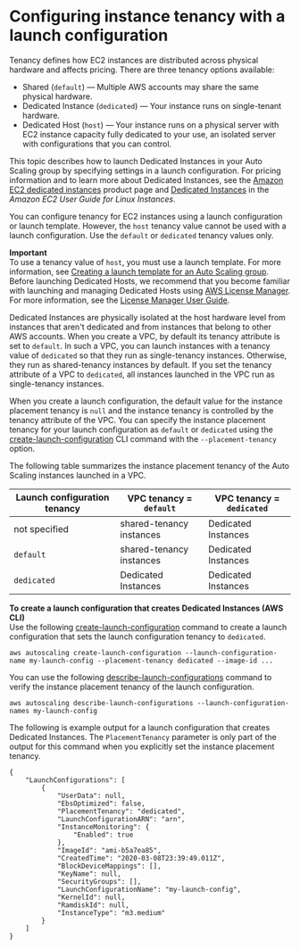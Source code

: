 # Configuring instance tenancy with a launch configuration<a name="auto-scaling-dedicated-instances"></a>

Tenancy defines how EC2 instances are distributed across physical hardware and affects pricing\. There are three tenancy options available: 
+ Shared \(`default`\) — Multiple AWS accounts may share the same physical hardware\. 
+ Dedicated Instance \(`dedicated`\) — Your instance runs on single\-tenant hardware\. 
+ Dedicated Host \(`host`\) — Your instance runs on a physical server with EC2 instance capacity fully dedicated to your use, an isolated server with configurations that you can control\. 

This topic describes how to launch Dedicated Instances in your Auto Scaling group by specifying settings in a launch configuration\. For pricing information and to learn more about Dedicated Instances, see the [Amazon EC2 dedicated instances](https://aws.amazon.com/ec2/purchasing-options/dedicated-instances/) product page and [Dedicated Instances](https://docs.aws.amazon.com/AWSEC2/latest/UserGuide/dedicated-instance.html) in the *Amazon EC2 User Guide for Linux Instances*\. 

You can configure tenancy for EC2 instances using a launch configuration or launch template\. However, the `host` tenancy value cannot be used with a launch configuration\. Use the `default` or `dedicated` tenancy values only\.

**Important**  
To use a tenancy value of `host`, you must use a launch template\. For more information, see [Creating a launch template for an Auto Scaling group](create-launch-template.md)\. Before launching Dedicated Hosts, we recommend that you become familiar with launching and managing Dedicated Hosts using [AWS License Manager](http://aws.amazon.com/ec2/dedicated-hosts/)\. For more information, see the [License Manager User Guide](https://docs.aws.amazon.com/license-manager/latest/userguide/)\.

Dedicated Instances are physically isolated at the host hardware level from instances that aren't dedicated and from instances that belong to other AWS accounts\. When you create a VPC, by default its tenancy attribute is set to `default`\. In such a VPC, you can launch instances with a tenancy value of `dedicated` so that they run as single\-tenancy instances\. Otherwise, they run as shared\-tenancy instances by default\. If you set the tenancy attribute of a VPC to `dedicated`, all instances launched in the VPC run as single\-tenancy instances\. 

When you create a launch configuration, the default value for the instance placement tenancy is `null` and the instance tenancy is controlled by the tenancy attribute of the VPC\. You can specify the instance placement tenancy for your launch configuration as `default` or `dedicated` using the [create\-launch\-configuration](https://docs.aws.amazon.com/cli/latest/reference/autoscaling/create-launch-configuration.html) CLI command with the `--placement-tenancy` option\. 

The following table summarizes the instance placement tenancy of the Auto Scaling instances launched in a VPC\.


| Launch configuration tenancy | VPC tenancy = `default` | VPC tenancy = `dedicated` | 
| --- | --- | --- | 
|  not specified  |  shared\-tenancy instances  |  Dedicated Instances  | 
|   `default`   |  shared\-tenancy instances  |  Dedicated Instances  | 
|   `dedicated`   |  Dedicated Instances  |  Dedicated Instances  | 

**To create a launch configuration that creates Dedicated Instances \(AWS CLI\)**  
Use the following [create\-launch\-configuration](https://docs.aws.amazon.com/cli/latest/reference/autoscaling/create-launch-configuration.html) command to create a launch configuration that sets the launch configuration tenancy to `dedicated`\.

```
aws autoscaling create-launch-configuration --launch-configuration-name my-launch-config --placement-tenancy dedicated --image-id ...
```

You can use the following [describe\-launch\-configurations](https://docs.aws.amazon.com/cli/latest/reference/autoscaling/describe-launch-configurations.html) command to verify the instance placement tenancy of the launch configuration\.

```
aws autoscaling describe-launch-configurations --launch-configuration-names my-launch-config
```

The following is example output for a launch configuration that creates Dedicated Instances\. The `PlacementTenancy` parameter is only part of the output for this command when you explicitly set the instance placement tenancy\.

```
{
    "LaunchConfigurations": [
        {
            "UserData": null,
            "EbsOptimized": false,
            "PlacementTenancy": "dedicated",
            "LaunchConfigurationARN": "arn",
            "InstanceMonitoring": {
                "Enabled": true
            },
            "ImageId": "ami-b5a7ea85",
            "CreatedTime": "2020-03-08T23:39:49.011Z",
            "BlockDeviceMappings": [],
            "KeyName": null,
            "SecurityGroups": [],
            "LaunchConfigurationName": "my-launch-config",
            "KernelId": null,
            "RamdiskId": null,
            "InstanceType": "m3.medium"
        }
    ]
}
```